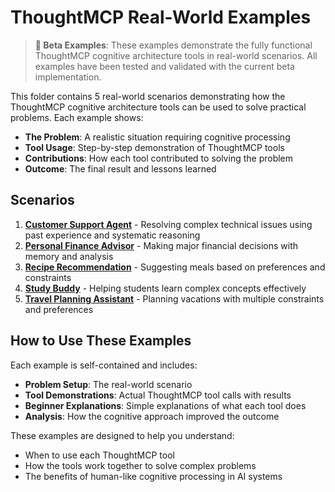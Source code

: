 # ThoughtMCP Real-World Examples

> **🚀 Beta Examples**: These examples demonstrate the fully functional ThoughtMCP cognitive architecture tools in real-world scenarios. All examples have been tested and validated with the current beta implementation.

This folder contains 5 real-world scenarios demonstrating how the ThoughtMCP cognitive architecture tools can be used to solve practical problems. Each example shows:

- **The Problem**: A realistic situation requiring cognitive processing
- **Tool Usage**: Step-by-step demonstration of ThoughtMCP tools
- **Contributions**: How each tool contributed to solving the problem
- **Outcome**: The final result and lessons learned

## Scenarios

1. **[Customer Support Agent](./01-customer-support.md)** - Resolving complex technical issues using past experience and systematic reasoning
2. **[Personal Finance Advisor](./02-finance-advisor.md)** - Making major financial decisions with memory and analysis
3. **[Recipe Recommendation](./03-recipe-recommendation.md)** - Suggesting meals based on preferences and constraints
4. **[Study Buddy](./04-study-buddy.md)** - Helping students learn complex concepts effectively
5. **[Travel Planning Assistant](./05-travel-planner.md)** - Planning vacations with multiple constraints and preferences

## How to Use These Examples

Each example is self-contained and includes:

- **Problem Setup**: The real-world scenario
- **Tool Demonstrations**: Actual ThoughtMCP tool calls with results
- **Beginner Explanations**: Simple explanations of what each tool does
- **Analysis**: How the cognitive approach improved the outcome

These examples are designed to help you understand:

- When to use each ThoughtMCP tool
- How the tools work together to solve complex problems
- The benefits of human-like cognitive processing in AI systems
